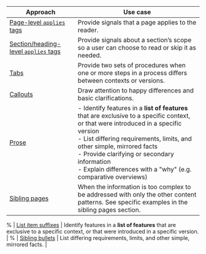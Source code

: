 | Approach | Use case |
| --- | --- |
| [Page-level `applies` tags](/versions/content-patterns.md#page-level-applies-tags) | Provide signals that a page applies to the reader. |
| [Section/heading-level `applies` tags](/versions/content-patterns.md#sectionheading-level-applies-tags) | Provide signals about a section’s scope so a user can choose to read or skip it as needed. |
| [Tabs](/versions/content-patterns.md#tabs) | Provide two sets of procedures when one or more steps in a process differs between contexts or versions. |
| [Callouts](/versions/content-patterns.md#callouts) | Draw attention to happy differences and basic clarifications. |
| [Prose](/versions/content-patterns.md#prose) | - Identify features in a **list of features** that are exclusive to a specific context, or that were introduced in a specific version<br>- List differing requirements, limits, and other simple, mirrored facts<br>- Provide clarifying or secondary information<br>- Explain differences with a "why" (e.g. comparative overviews) |
| [Sibling pages](/versions/content-patterns.md#sibling-pages) | When the information is too complex to be addressed with only the other content patterns. See specific examples in the sibling pages section. |

% | [List item suffixes](/versions/content-patterns.md#list-item-suffixes) | Identify features in a **list of features** that are exclusive to a specific context, or that were introduced in a specific version. |
% | [Sibling bullets](/versions/content-patterns.md#sibling-bullets) | List differing requirements, limits, and other simple, mirrored facts. |
